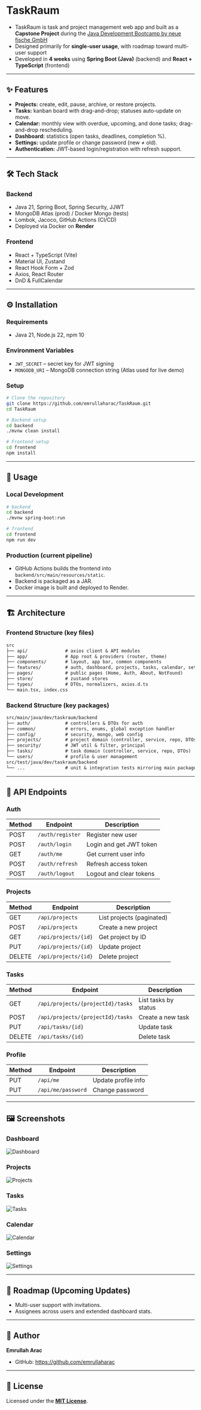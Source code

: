 # TaskRaum

- TaskRaum is task and project management web app and built as a **Capstone Project** during the [Java Development Bootcamp by neue fische GmbH](https://www.neuefische.de/bootcamp/java-development)  
- Designed primarily for **single-user usage**, with roadmap toward multi-user support  
- Developed in **4 weeks** using **Spring Boot (Java)** (backend) and **React + TypeScript** (frontend)

---

## ✨ Features
- **Projects:** create, edit, pause, archive, or restore projects.
- **Tasks:** kanban board with drag-and-drop; statuses auto-update on move.
- **Calendar:** monthly view with overdue, upcoming, and done tasks; drag-and-drop rescheduling.
- **Dashboard:** statistics (open tasks, deadlines, completion %).
- **Settings:** update profile or change password (new ≠ old).
- **Authentication:** JWT-based login/registration with refresh support.

---

## 🛠 Tech Stack

### Backend
- Java 21, Spring Boot, Spring Security, JJWT
- MongoDB Atlas (prod) / Docker Mongo (tests)
- Lombok, Jacoco, GitHub Actions (CI/CD)
- Deployed via Docker on **Render**

### Frontend
- React + TypeScript (Vite)
- Material UI, Zustand
- React Hook Form + Zod
- Axios, React Router
- DnD & FullCalendar

---

## ⚙️ Installation

### Requirements
- Java 21, Node.js 22, npm 10

### Environment Variables
- `JWT_SECRET` – secret key for JWT signing
- `MONGODB_URI` – MongoDB connection string (Atlas used for live demo)

### Setup
```bash
# Clone the repository
git clone https://github.com/emrullaharac/TaskRaum.git
cd TaskRaum

# Backend setup
cd backend
./mvnw clean install

# Frontend setup
cd frontend
npm install
```

---

## 🚀 Usage

### Local Development
```bash
# backend
cd backend
./mvnw spring-boot:run

# frontend
cd frontend
npm run dev
```

### Production (current pipeline)
- GitHub Actions builds the frontend into `backend/src/main/resources/static`.
- Backend is packaged as a JAR.
- Docker image is built and deployed to Render.

---

## 🏗 Architecture

### Frontend Structure (key files)
```txt
src
├── api/              # axios client & API modules
├── app/              # App root & providers (router, theme)
├── components/       # layout, app bar, common components
├── features/         # auth, dashboard, projects, tasks, calendar, settings
├── pages/            # public pages (Home, Auth, About, NotFound)
├── store/            # zustand stores
├── types/            # DTOs, normalizers, axios.d.ts
└── main.tsx, index.css
```

### Backend Structure (key packages)
```txt
src/main/java/dev/taskraum/backend
├── auth/             # controllers & DTOs for auth
├── common/           # errors, enums, global exception handler
├── config/           # security, mongo, web config
├── projects/         # project domain (controller, service, repo, DTOs)
├── security/         # JWT util & filter, principal
├── tasks/            # task domain (controller, service, repo, DTOs)
└── users/            # profile & user management
src/test/java/dev/taskraum/backend
└── ...               # unit & integration tests mirroring main packages
```

---

## 📡 API Endpoints

### Auth
| Method | Endpoint         | Description              |
|--------|------------------|--------------------------|
| POST   | `/auth/register` | Register new user        |
| POST   | `/auth/login`    | Login and get JWT token  |
| GET    | `/auth/me`       | Get current user info    |
| POST   | `/auth/refresh`  | Refresh access token     |
| POST   | `/auth/logout`   | Logout and clear tokens  |

### Projects
| Method | Endpoint                | Description               |
|--------|-------------------------|---------------------------|
| GET    | `/api/projects`         | List projects (paginated) |
| POST   | `/api/projects`         | Create a new project      |
| GET    | `/api/projects/{id}`    | Get project by ID         |
| PUT    | `/api/projects/{id}`    | Update project            |
| DELETE | `/api/projects/{id}`    | Delete project            |

### Tasks
| Method | Endpoint                                               | Description          |
|--------|--------------------------------------------------------|----------------------|
| GET    | `/api/projects/{projectId}/tasks`                      | List tasks by status |
| POST   | `/api/projects/{projectId}/tasks`                      | Create a new task    |
| PUT    | `/api/tasks/{id}`                                      | Update task          |
| DELETE | `/api/tasks/{id}`                                      | Delete task          |

### Profile
| Method | Endpoint             | Description          |
|--------|----------------------|----------------------|
| PUT    | `/api/me`            | Update profile info  |
| PUT    | `/api/me/password`   | Change password      |

---

## 🖼 Screenshots

### Dashboard

![Dashboard](./docs/screenshots/1-Dashboard.png)  

### Projects

![Projects](./docs/screenshots/2-Projects.png)  

### Tasks

![Tasks](./docs/screenshots/3-Tasks.png)

### Calendar

![Calendar](./docs/screenshots/4-Calendar.png)  

### Settings

![Settings](./docs/screenshots/5-Settings.png)

---

## 📌 Roadmap (Upcoming Updates)
- Multi-user support with invitations.
- Assignees across users and extended dashboard stats.

---

## 👤 Author
**Emrullah Arac**
- GitHub: https://github.com/emrullaharac

---

## 📄 License
Licensed under the [**MIT License**](./LICENSE).
